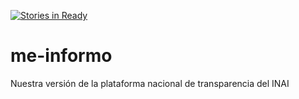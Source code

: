[![Stories in Ready](https://badge.waffle.io/civica-digital/me-informo.png?label=ready&title=Ready)](https://waffle.io/civica-digital/me-informo)
# me-informo
Nuestra versión de la plataforma nacional de transparencia del INAI
